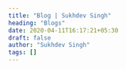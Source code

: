 ```yaml
---
title: "Blog | Sukhdev Singh"
heading: "Blogs"
date: 2020-04-11T16:17:21+05:30
draft: false
author: "Sukhdev Singh"
tags: []
---
```

